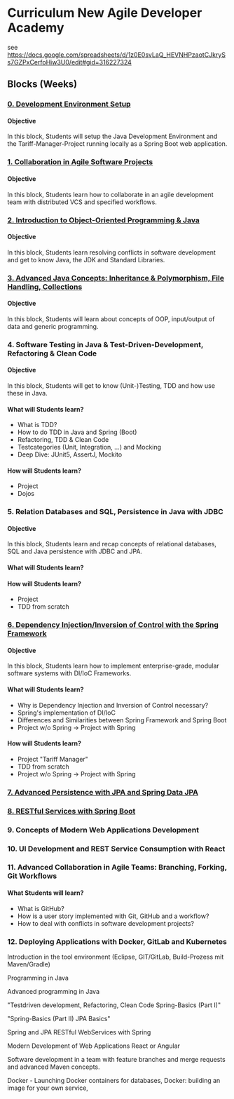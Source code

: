 # Curriculum New Agile Developer Academy

see https://docs.google.com/spreadsheets/d/1z0E0svLaQ_HEVNHPzaotCJkrySs7GZPxCerfoHiw3U0/edit#gid=316227324

## Blocks (Weeks)

### [0. Development Environment Setup](blocks/0_Setup/content.md)

#### Objective

In this block, Students will setup the Java Development Environment and the Tariff-Manager-Project running locally as a Spring Boot web application.

### [1. Collaboration in Agile Software Projects](blocks/1_Collaboration/content.md)

#### Objective

In this block, Students learn how to collaborate in an agile development team with distributed VCS and specified workflows.

### [2. Introduction to Object-Oriented Programming & Java](blocks/2_Java_Intro/content.md)

#### Objective

In this block, Students learn resolving conflicts in software development and get to know Java, the JDK and Standard Libraries.

### [3. Advanced Java Concepts: Inheritance & Polymorphism, File Handling, Collections](blocks/3_Advanced_Java/content.md)

#### Objective

In this block, Students will learn about concepts of OOP, input/output of data and generic programming.

### 4. Software Testing in Java & Test-Driven-Development, Refactoring & Clean Code

#### Objective

In this block, Students will get to know (Unit-)Testing, TDD and how use these in Java.

#### What will Students learn?

* What is TDD?
* How to do TDD in Java and Spring (Boot)
* Refactoring, TDD & Clean Code
* Testcategories (Unit, Integration, ...) and Mocking
* Deep Dive: JUnit5, AssertJ, Mockito 

#### How will Students learn?

* Project
* Dojos

### 5. Relation Databases and SQL, Persistence in Java with JDBC

#### Objective

In this block, Students learn and recap concepts of relational databases, SQL and Java persistence with JDBC and JPA.

#### What will Students learn?


#### How will Students learn?

* Project
* TDD from scratch

### [6. Dependency Injection/Inversion of Control with the Spring Framework](blocks/4_Spring_Introduction/content.md)

#### Objective

In this block, Students learn how to implement enterprise-grade, modular software systems with DI/IoC Frameworks.

#### What will Students learn?

* Why is Dependency Injection and Inversion of Control necessary?
* Spring's implementation of DI/IoC
* Differences and Similarities between Spring Framework and Spring Boot
* Project w/o Spring -> Project with Spring

#### How will Students learn?

* Project "Tariff Manager"
* TDD from scratch
* Project w/o Spring -> Project with Spring

### [7. Advanced Persistence with JPA and Spring Data JPA](blocks/5_Spring_Data_JPA/content.md)

### [8. RESTful Services with Spring Boot](blocks/9_Spring_Boot_REST/content.md)

### 9. Concepts of Modern Web Applications Development

### 10. UI Development and REST Service Consumption with React

### 11. Advanced Collaboration in Agile Teams: Branching, Forking, Git Workflows

#### What Students will learn?

* What is GitHub?
* How is a user story implemented with Git, GitHub and a workflow?
* How to deal with conflicts in software development projects?

### 12. Deploying Applications with Docker, GitLab and Kubernetes

Introduction in the tool environment (Eclipse, GIT/GitLab, Build-Prozess mit Maven/Gradle)   

Programming in Java

Advanced programming in Java

"Testdriven development, Refactoring, Clean Code
Spring-Basics (Part I)"

"Spring-Basics (Part II)
JPA Basics"

Spring and JPA
RESTful WebServices with Spring

Modern Development of Web Applications
React or Angular

Software development in a team with feature branches and merge requests and advanced Maven concepts.

Docker - Launching Docker containers for databases, Docker: building an image for your own service,